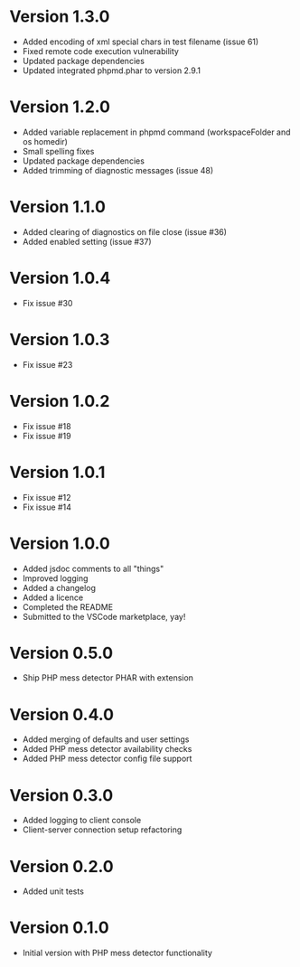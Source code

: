 # Version 1.3.0

* Added encoding of xml special chars in test filename (issue 61)
* Fixed remote code execution vulnerability
* Updated package dependencies
* Updated integrated phpmd.phar to version 2.9.1

# Version 1.2.0

* Added variable replacement in phpmd command (workspaceFolder and os homedir)
* Small spelling fixes
* Updated package dependencies
* Added trimming of diagnostic messages (issue 48)

# Version 1.1.0

* Added clearing of diagnostics on file close (issue #36)
* Added enabled setting (issue #37)

# Version 1.0.4

* Fix issue #30

# Version 1.0.3

* Fix issue #23

# Version 1.0.2

* Fix issue #18
* Fix issue #19

# Version 1.0.1

* Fix issue #12
* Fix issue #14

# Version 1.0.0

* Added jsdoc comments to all "things"
* Improved logging
* Added a changelog
* Added a licence
* Completed the README
* Submitted to the VSCode marketplace, yay!

# Version 0.5.0

* Ship PHP mess detector PHAR with extension

# Version 0.4.0

* Added merging of defaults and user settings
* Added PHP mess detector availability checks
* Added PHP mess detector config file support

# Version 0.3.0

* Added logging to client console
* Client-server connection setup refactoring

# Version 0.2.0

* Added unit tests

# Version 0.1.0

* Initial version with PHP mess detector functionality
